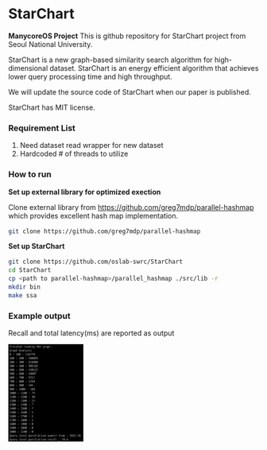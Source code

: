 # StarChart
**ManycoreOS Project** This is github repository for StarChart project from Seoul National University.

StarChart is a new graph-based similarity search algorithm for high-dimensional dataset. StarChart is an energy efficient algorithm that achieves lower query processing time and high throughput.

We will update the source code of StarChart when our paper is published.

StarChart has MIT license.

### Requirement List
1. Need dataset read wrapper for new dataset
2. Hardcoded \# of threads to utilize

### How to run
**Set up external library for optimized exection**

Clone external library from https://github.com/greg7mdp/parallel-hashmap which provides excellent hash map implementation. 
```bash
git clone https://github.com/greg7mdp/parallel-hashmap
```
**Set up StarChart**
```bash
git clone https://github.com/oslab-swrc/StarChart
cd StarChart
cp <path to parallel-hashmap>/parallel_hashmap ./src/lib -r
mkdir bin
make ssa
```

### Example output
Recall and total latency(ms) are reported as output

<img width="30%" src="example_output.png">
